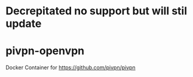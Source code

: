 # Decrepitated no support but will stil update
# pivpn-openvpn
Docker Container for https://github.com/pivpn/pivpn

